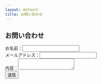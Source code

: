 ```yaml
---
layout: default
title: お問い合わせ
---
```


<section class="contact">
  <h2>お問い合わせ</h2>
  <form action="mailto:youremail@example.com" method="post" enctype="text/plain">
    <label>お名前：<input type="text" name="name" required></label><br>
    <label>メールアドレス：<input type="email" name="email" required></label><br>
    <label>内容：<textarea name="message" required></textarea></label><br>
    <input type="submit" value="送信">
  </form>
</section>
